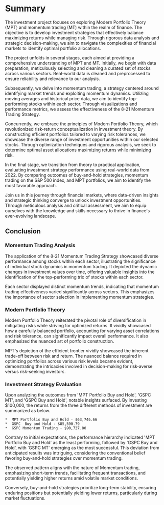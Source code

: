# Summary 

The investment project focuses on exploring Modern Portfolio Theory (MPT) and momentum trading (MT) within the realm of finance. The objective is to develop investment strategies that effectively balance maximizing returns while managing risk. Through rigorous data analysis and strategic decision-making, we aim to navigate the complexities of financial markets to identify optimal portfolio allocations.

The project unfolds in several stages, each aimed at providing a comprehensive understanding of MPT and MT. Initially, we begin with data preparation, meticulously selecting and cleaning a curated set of stocks across various sectors. Real-world data is cleaned and preprocessed to ensure reliability and relevance to our analysis.

Subsequently, we delve into momentum trading, a strategy centered around identifying market trends and exploiting momentum dynamics. Utilizing moving averages and historical price data, we aim to identify top-performing stocks within each sector. Through visualizations and performance metrics, we assess the effectiveness of the 8-21 Momentum Trading Strategy.

Concurrently, we embrace the principles of Modern Portfolio Theory, which revolutionized risk-return conceptualization in investment theory. By constructing efficient portfolios tailored to varying risk tolerances, we showcase the diverse range of investment opportunities within our selected stocks. Through optimization techniques and rigorous analysis, we seek to determine optimal asset allocations maximizing returns while minimizing risk.

In the final stage, we transition from theory to practical application, evaluating investment strategy performance using real-world data from 2022. By comparing outcomes of buy-and-hold strategies, momentum trading on the S&P 500 index, and MPT portfolios, we aim to identify the most favorable approach.

Join us in this journey through financial markets, where data-driven insights and strategic thinking converge to unlock investment opportunities. Through meticulous analysis and critical assessment, we aim to equip ourselves with the knowledge and skills necessary to thrive in finance's ever-evolving landscape.

## Conclusion

### Momentum Trading Analysis

The application of the 8-21 Momentum Trading Strategy showcased diverse performance among stocks within each sector, illustrating the significance of individual stock dynamics in momentum trading. It depicted the dynamic changes in investment values over time, offering valuable insights into the identification of the top-performing trio of stocks within each sector.

Each sector displayed distinct momentum trends, indicating that momentum trading effectiveness varied significantly across sectors. This emphasizes the importance of sector selection in implementing momentum strategies.


### Modern Portfolio Theory

Modern Portfolio Theory reiterated the pivotal role of diversification in mitigating risks while striving for optimized returns. It vividly showcased how a carefully balanced portfolio, accounting for varying asset correlations and risk tolerance, can significantly impact overall performance. It also emphasized the nuanced art of portfolio construction.

MPT's depiction of the efficient frontier vividly showcased the inherent trade-off between risk and return. The nuanced balance required in optimizing portfolios across various risk levels became evident, demonstrating the intricacies involved in decision-making for risk-averse versus risk-seeking investors.


### Investment Strategy Evaluation

Upon analyzing the outcomes from 'MPT Portfolio Buy and Hold', 'GSPC MT', and 'GSPC Buy and Hold', notable insights surfaced. By investing $100,000, the returns from the three different methods of investment are summarized as below.

    *  MPT Portfolio Buy and Hold - $63,746.66
    *  GSPC  Buy and Hold - $85,590.79
    *  GSPC Momentum Trading - $90,727.80

Contrary to initial expectations, the performance hierarchy indicated 'MPT Portfolio Buy and Hold' as the least performing, followed by 'GSPC Buy and Hold', with 'GSPC MT' emerging as the most successful. This deviation from anticipated results was intriguing, considering the conventional belief favoring buy-and-hold strategies over momentum trading.

The observed pattern aligns with the nature of Momentum trading, emphasizing short-term trends, facilitating frequent transactions, and potentially yielding higher returns amid volatile market conditions.

Conversely, buy-and-hold strategies prioritize long-term stability, ensuring enduring positions but potentially yielding lower returns, particularly during market fluctuations.
